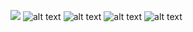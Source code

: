 ![](retrogame-remakes/Snake/ScreenShots/mainMenu.png)
![alt text](https://github.com/mesut-mollaoglu/retrogame-remakes/new/main/Snake/ScreenShots/gamePlay1.png)
![alt text](https://github.com/mesut-mollaoglu/retrogame-remakes/new/main/Snake/ScreenShots/gamePlay2.png)
![alt text](https://github.com/mesut-mollaoglu/retrogame-remakes/new/main/Snake/ScreenShots/gamePlay3.png)
![alt text](https://github.com/mesut-mollaoglu/retrogame-remakes/new/main/Snake/ScreenShots/gameOver.png)

